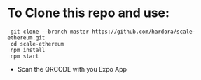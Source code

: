 # To Clone this repo and use:
     git clone --branch master https://github.com/hardora/scale-ethereum.git
     cd scale-ethereum
     npm install
     npm start
   - Scan the QRCODE with you Expo App 